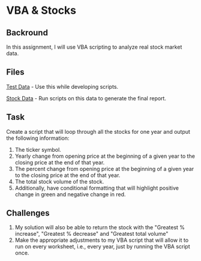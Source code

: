 # VBA & Stocks

## Backround
In this assignment, I will use VBA scripting to analyze real stock market data. 

## Files
[Test Data](02-VBA-Scripting/02-VBA-Homework-Instructions/Resources/alphabetical_testing.xlsx) - Use this while developing scripts.
</br>

[Stock Data](02-VBA-Scripting/02-VBA-Homework-Instructions/Resources/Multiple_year_stock_data.xlsx) - Run scripts on this data to generate the final report.

## Task
Create a script that will loop through all the stocks for one year and output the following information:
1. The ticker symbol.
2. Yearly change from opening price at the beginning of a given year to the closing price at the end of that year.
3. The percent change from opening price at the beginning of a given year to the closing price at the end of that year.
4. The total stock volume of the stock.
5. Additionally, have conditional formatting that will highlight positive change in green and negative change in red.

## Challenges
1. My solution will also be able to return the stock with the "Greatest % increase", "Greatest % decrease" and "Greatest total volume"
2. Make the appropriate adjustments to my VBA script that will allow it to run on every worksheet, i.e., every year, just by running the VBA script once.


